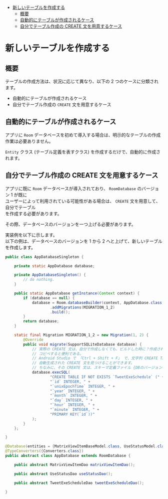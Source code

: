 <!-- TOC START min:1 max:3 link:true asterisk:false update:true -->
- [新しいテーブルを作成する](#新しいテーブルを作成する)
  - [概要](#概要)
  - [自動的にテーブルが作成されるケース](#自動的にテーブルが作成されるケース)
  - [自分でテーブル作成の CREATE 文を用意するケース](#自分でテーブル作成の-create-文を用意するケース)
<!-- TOC END -->


# 新しいテーブルを作成する

## 概要

テーブルの作成方法は、状況に応じて異なり、以下の 2 つのケースに分類されます。

- 自動的にテーブルが作成されるケース
- 自分でテーブル作成の `CREATE` 文を用意するケース


## 自動的にテーブルが作成されるケース

アプリに `Room` データベースを初めて導入する場合は、明示的なテーブルの作成作業は必要ありません。

`Entity` クラス (テーブル定義を表すクラス) を作成するだけで、自動的に作成されます。


## 自分でテーブル作成の CREATE 文を用意するケース

アプリに既に `Room` データベースが導入されており、 `RoomDatabase` のバージョン 1 が既に  
ユーザーによって利用されている可能性がある場合は、 `CREATE` 文を用意して、自分でテーブル  
を作成する必要があります。

その際、データベースのバージョンを一つ上げる必要があります。

実装例を以下に示します。  
以下の例は、データベースのバージョンを 1 から 2 へと上げて、新しいテーブルを作成します。

```Java
public class AppDatabaseSingleton {

    private static AppDatabase database;

    private AppDatabaseSingleton() {
        // do nothing.
    }

    public static AppDatabase getInstance(Context context) {
        if (database == null) {
            database = Room.databaseBuilder(context, AppDatabase.class, "restaurant-seats-manager-db")
                    .addMigrations(MIGRATION_1_2)
                    .build();
        }
        return database;
    }

    static final Migration MIGRATION_1_2 = new Migration(1, 2) {
        @Override
        public void migrate(SupportSQLiteDatabase database) {
            // 実際の CREATE 文は、自分で作成しなくても、ビルドした時に？作成されているものを
            // コピペすると便利である。
            // Android Studio で 「Ctrl + Shift + F」 で、文字列 CREATE TABLE を検索すると、
            // 自動生成された CREATE 文を見つけることができます。
            // ちなみに、その CREATE 文は、スキーマ定義ファイル {DBのバージョン番号.json} に記述されています。
            database.execSQL(
                    "CREATE TABLE IF NOT EXISTS `TweetExeSchedule` (" +
                    "`id` INTEGER, " +
                    "`unixEpochTime` INTEGER, " +
                    "`year` INTEGER, " +
                    "`month` INTEGER, " +
                    "`day` INTEGER, " +
                    "`hour` INTEGER, " +
                    "`minute` INTEGER, " +
                    "PRIMARY KEY(`id`))"
            );
        }
    };

}
```

```Java
@Database(entities = {MatrixViewItemBaseModel.class, UseStatusModel.class, TweetExeSchedule.class}, version = 2)
@TypeConverters({Converters.class})
public abstract class AppDatabase extends RoomDatabase {

    public abstract MatrixViewItemDao matrixViewItemDao();

    public abstract UseStatusDao useStatusDao();

    public abstract TweetExeScheduleDao tweetExeScheduleDao();

}
```
